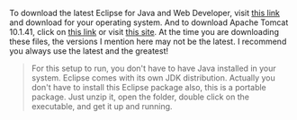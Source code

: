 To download the latest Eclipse for Java and Web Developer, visit [this link](https://www.eclipse.org/downloads/packages/) and download for your operating system. And to download Apache Tomcat 10.1.41, click on [this link](https://dlcdn.apache.org/tomcat/tomcat-10/v10.1.41/bin/apache-tomcat-10.1.41.zip) or visit [this site](https://tomcat.apache.org/download-10.cgi). At the time you are downloading these files, the versions I mention here may not be the latest. I recommend you always use the latest and the greatest!
> For this setup to run, you don't have to have Java installed in your system. Eclipse comes with its own JDK distribution. Actually you don't have to install this Eclipse package also, this is a portable package. Just unzip it, open the folder, double click on the executable, and get it up and running.
